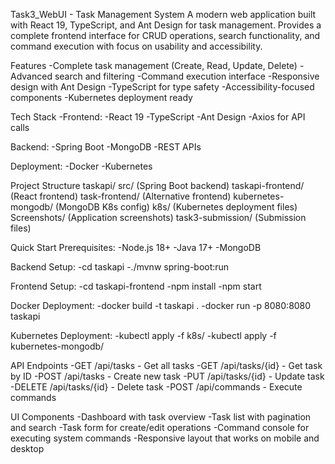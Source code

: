 Task3_WebUI - Task Management System
A modern web application built with React 19, TypeScript, and Ant Design for task management. Provides a complete frontend interface for CRUD operations, search functionality, and command execution with focus on usability and accessibility.

Features
-Complete task management (Create, Read, Update, Delete)
-Advanced search and filtering
-Command execution interface
-Responsive design with Ant Design
-TypeScript for type safety
-Accessibility-focused components
-Kubernetes deployment ready

Tech Stack
-Frontend:
-React 19
-TypeScript
-Ant Design
-Axios for API calls

Backend:
-Spring Boot
-MongoDB
-REST APIs

Deployment:
-Docker
-Kubernetes

Project Structure
taskapi/
src/ (Spring Boot backend)
taskapi-frontend/ (React frontend)
task-frontend/ (Alternative frontend)
kubernetes-mongodb/ (MongoDB K8s config)
k8s/ (Kubernetes deployment files)
Screenshots/ (Application screenshots)
task3-submission/ (Submission files)

Quick Start
Prerequisites:
-Node.js 18+
-Java 17+
-MongoDB

Backend Setup:
-cd taskapi
-./mvnw spring-boot:run

Frontend Setup:
-cd taskapi-frontend
-npm install
-npm start

Docker Deployment:
-docker build -t taskapi .
-docker run -p 8080:8080 taskapi

Kubernetes Deployment:
-kubectl apply -f k8s/
-kubectl apply -f kubernetes-mongodb/

API Endpoints
-GET /api/tasks - Get all tasks
-GET /api/tasks/{id} - Get task by ID
-POST /api/tasks - Create new task
-PUT /api/tasks/{id} - Update task
-DELETE /api/tasks/{id} - Delete task
-POST /api/commands - Execute commands

UI Components
-Dashboard with task overview
-Task list with pagination and search
-Task form for create/edit operations
-Command console for executing system commands
-Responsive layout that works on mobile and desktop
